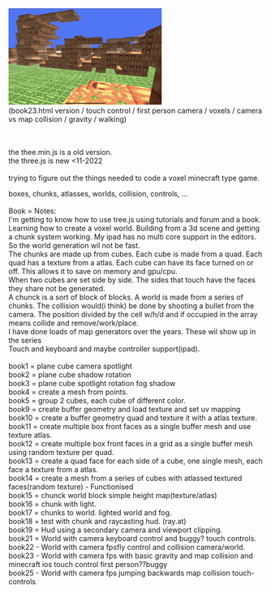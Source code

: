 <br><br>
<img src="Media/7B129187-D317-49F5-8A8A-3A95F9550603.jpeg" width="60%"><br>
(book23.html version / touch control / first person camera / voxels / camera vs map collision / gravity / walking)
<br><br>

<br>
the thee.min.js is a old version.<br>
the three.js is new <11-2022 <br>
<br>
trying to figure out the things needed to code a voxel minecraft type game.<br>

boxes, chunks, atlasses, worlds, collision, controls, ...<br>
<br>
Book = Notes:<br>
I'm getting to know how to use tree.js using tutorials and forum and a book.<br>
Learning how to create a voxel world. Building from a 3d scene and
getting a chunk system working. My ipad has no multi core support in
the editors. So the world generation wil not be fast.<br>
The chunks are made up from cubes. Each cube is made from a quad. Each
quad has a texture from a atlas. Each cube can have its face turned on or
off. This allows it to save on memory and gpu/cpu.<br>
When two cubes are set side by side. The sides that touch have the
faces they share not be generated.<br>
A chunck is a sort of block of blocks. A world is made from a series
of chunks. The collision would(i think) be done by shooting a bullet from
the camera. The position divided by the cell w/h/d and if occupied in the array
means collide and remove/work/place.<br>
I have done loads of map generators over the years. These wil show up in the
series<br>
Touch and keyboard and maybe controller support(ipad).
<br><br>
book1 = plane cube camera spotlight<br>
book2 = plane cube shadow rotation<br>
book3 = plane cube spotlight rotation fog shadow<br>
book4 = create a mesh from points.<br>
book5 = group 2 cubes, each cube of different color.<br>
book9 = create buffer geometry and load texture and set uv mapping<br>
book10 = create a buffer geometry quad and texture it with a atlas texture.<br>
book11 = create multiple box front faces as a single buffer mesh and use texture atlas.<br>
book12 = create multiple box front faces in a grid as a single buffer mesh using random texture per quad.<br>
book13 = create a quad face for each side of a cube, one single mesh, each face a texture from a atlas.<br>
book14 = create a mesh from a series of cubes with atlassed textured faces(random texture) - Functionised<br>
book15 = chunck world block simple height map(texture/atlas)<br>
book16 = chunk with light.<br>
book17 = chunks to world. lighted world and fog.<br>
book18 = test with chunk and raycasting hud. (ray.at)<br>
book19 = Hud using a secondary camera and viewport clipping.<br>
book21 = World with camera keyboard control and buggy? touch controls.<br>
book22 - World with camera fpsfly control and collision camera/world.<br>
book23 - World with camera fps with basic gravity and map collision and minecraft ios touch control first person??buggy<br>
book25 - World with camera fps jumping backwards map collision touch-controls<br>

